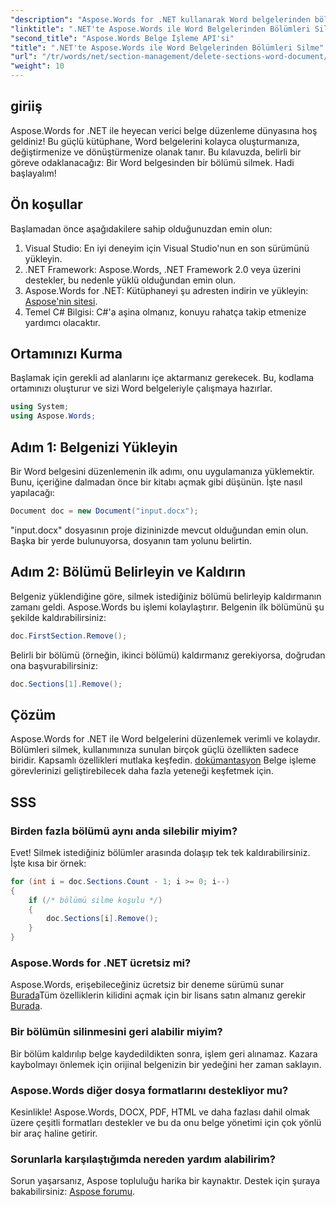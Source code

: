 ```yaml
---
"description": "Aspose.Words for .NET kullanarak Word belgelerinden bölümleri etkili bir şekilde nasıl sileceğinizi keşfedin. Bu kapsamlı kılavuz, ön koşulları adım adım açıklamaktadır."
"linktitle": ".NET'te Aspose.Words ile Word Belgelerinden Bölümleri Silme"
"second_title": "Aspose.Words Belge İşleme API'si"
"title": ".NET'te Aspose.Words ile Word Belgelerinden Bölümleri Silme"
"url": "/tr/words/net/section-management/delete-sections-word-document/"
"weight": 10
---
```


## giriiş

Aspose.Words for .NET ile heyecan verici belge düzenleme dünyasına hoş geldiniz! Bu güçlü kütüphane, Word belgelerini kolayca oluşturmanıza, değiştirmenize ve dönüştürmenize olanak tanır. Bu kılavuzda, belirli bir göreve odaklanacağız: Bir Word belgesinden bir bölümü silmek. Hadi başlayalım!

## Ön koşullar

Başlamadan önce aşağıdakilere sahip olduğunuzdan emin olun:

1. Visual Studio: En iyi deneyim için Visual Studio'nun en son sürümünü yükleyin.
2. .NET Framework: Aspose.Words, .NET Framework 2.0 veya üzerini destekler, bu nedenle yüklü olduğundan emin olun.
3. Aspose.Words for .NET: Kütüphaneyi şu adresten indirin ve yükleyin: [Aspose'nin sitesi](https://releases.aspose.com/words/net/).
4. Temel C# Bilgisi: C#'a aşina olmanız, konuyu rahatça takip etmenize yardımcı olacaktır.

## Ortamınızı Kurma

Başlamak için gerekli ad alanlarını içe aktarmanız gerekecek. Bu, kodlama ortamınızı oluşturur ve sizi Word belgeleriyle çalışmaya hazırlar.

```csharp
using System;
using Aspose.Words;
```

## Adım 1: Belgenizi Yükleyin

Bir Word belgesini düzenlemenin ilk adımı, onu uygulamanıza yüklemektir. Bunu, içeriğine dalmadan önce bir kitabı açmak gibi düşünün. İşte nasıl yapılacağı:

```csharp
Document doc = new Document("input.docx");
```

"input.docx" dosyasının proje dizininizde mevcut olduğundan emin olun. Başka bir yerde bulunuyorsa, dosyanın tam yolunu belirtin.

## Adım 2: Bölümü Belirleyin ve Kaldırın

Belgeniz yüklendiğine göre, silmek istediğiniz bölümü belirleyip kaldırmanın zamanı geldi. Aspose.Words bu işlemi kolaylaştırır. Belgenin ilk bölümünü şu şekilde kaldırabilirsiniz:

```csharp
doc.FirstSection.Remove();
```

Belirli bir bölümü (örneğin, ikinci bölümü) kaldırmanız gerekiyorsa, doğrudan ona başvurabilirsiniz:

```csharp
doc.Sections[1].Remove();
```

## Çözüm

Aspose.Words for .NET ile Word belgelerini düzenlemek verimli ve kolaydır. Bölümleri silmek, kullanımınıza sunulan birçok güçlü özellikten sadece biridir. Kapsamlı özellikleri mutlaka keşfedin. [dokümantasyon](https://reference.aspose.com/words/net/) Belge işleme görevlerinizi geliştirebilecek daha fazla yeteneği keşfetmek için.

## SSS

### Birden fazla bölümü aynı anda silebilir miyim?
Evet! Silmek istediğiniz bölümler arasında dolaşıp tek tek kaldırabilirsiniz. İşte kısa bir örnek:

```csharp
for (int i = doc.Sections.Count - 1; i >= 0; i--)
{
    if (/* bölümü silme koşulu */)
    {
        doc.Sections[i].Remove();
    }
}
```

### Aspose.Words for .NET ücretsiz mi?
Aspose.Words, erişebileceğiniz ücretsiz bir deneme sürümü sunar [Burada](https://releases.aspose.com/)Tüm özelliklerin kilidini açmak için bir lisans satın almanız gerekir [Burada](https://purchase.aspose.com/buy).

### Bir bölümün silinmesini geri alabilir miyim?
Bir bölüm kaldırılıp belge kaydedildikten sonra, işlem geri alınamaz. Kazara kaybolmayı önlemek için orijinal belgenizin bir yedeğini her zaman saklayın.

### Aspose.Words diğer dosya formatlarını destekliyor mu?
Kesinlikle! Aspose.Words, DOCX, PDF, HTML ve daha fazlası dahil olmak üzere çeşitli formatları destekler ve bu da onu belge yönetimi için çok yönlü bir araç haline getirir.

### Sorunlarla karşılaştığımda nereden yardım alabilirim?
Sorun yaşarsanız, Aspose topluluğu harika bir kaynaktır. Destek için şuraya bakabilirsiniz: [Aspose forumu](https://forum.aspose.com/c/words/8).